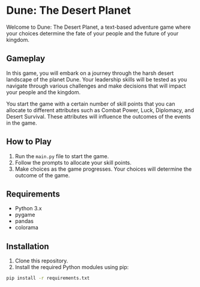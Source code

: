 # Dune: The Desert Planet

Welcome to Dune: The Desert Planet, a text-based adventure game where your choices determine the fate of your people and the future of your kingdom.

## Gameplay

In this game, you will embark on a journey through the harsh desert landscape of the planet Dune. Your leadership skills will be tested as you navigate through various challenges and make decisions that will impact your people and the kingdom.

You start the game with a certain number of skill points that you can allocate to different attributes such as Combat Power, Luck, Diplomacy, and Desert Survival. These attributes will influence the outcomes of the events in the game.

## How to Play

1. Run the `main.py` file to start the game.
2. Follow the prompts to allocate your skill points.
3. Make choices as the game progresses. Your choices will determine the outcome of the game.

## Requirements

- Python 3.x
- pygame
- pandas
- colorama

## Installation

1. Clone this repository.
2. Install the required Python modules using pip:

```bash
pip install -r requirements.txt